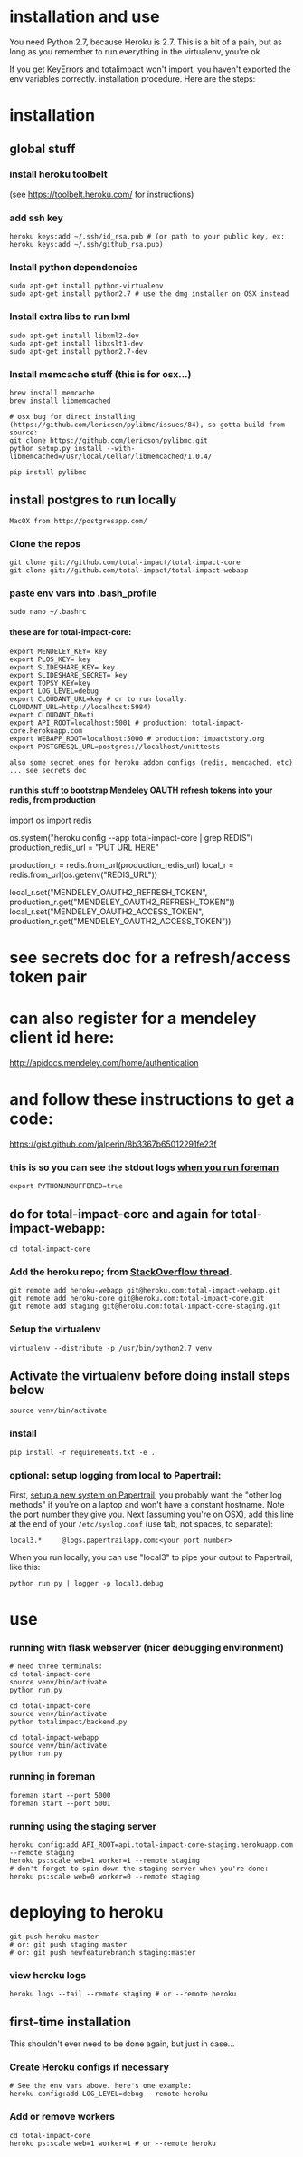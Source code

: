 installation and use
==================

You need Python 2.7, because Heroku is 2.7. This is a bit of a pain, but as long as you remember to run everything in the virtualenv, you're ok.

If you get KeyErrors and totalimpact won't import, you haven't exported the env variables correctly.
installation procedure. Here are the steps:

installation
============

## global stuff

### install heroku toolbelt 

(see https://toolbelt.heroku.com/ for instructions)

### add ssh key

    heroku keys:add ~/.ssh/id_rsa.pub # (or path to your public key, ex: heroku keys:add ~/.ssh/github_rsa.pub)

### Install python dependencies

    sudo apt-get install python-virtualenv
    sudo apt-get install python2.7 # use the dmg installer on OSX instead

### Install extra libs to run lxml

    sudo apt-get install libxml2-dev
    sudo apt-get install libxslt1-dev 
    sudo apt-get install python2.7-dev

### Install memcache stuff (this is for osx...)
    brew install memcache
    brew install libmemcached
    
    # osx bug for direct installing (https://github.com/lericson/pylibmc/issues/84), so gotta build from source:
    git clone https://github.com/lericson/pylibmc.git
    python setup.py install --with-libmemcached=/usr/local/Cellar/libmemcached/1.0.4/

    pip install pylibmc

## install postgres to run locally

    MacOX from http://postgresapp.com/

### Clone the repos

    git clone git://github.com/total-impact/total-impact-core
    git clone git://github.com/total-impact/total-impact-webapp

### paste env vars into .bash_profile 

    sudo nano ~/.bashrc

#### these are for total-impact-core:

    export MENDELEY_KEY= key
    export PLOS_KEY= key
    export SLIDESHARE_KEY= key
    export SLIDESHARE_SECRET= key
    export TOPSY_KEY=key
    export LOG_LEVEL=debug
    export CLOUDANT_URL=key # or to run locally: CLOUDANT_URL=http://localhost:5984)
    export CLOUDANT_DB=ti
    export API_ROOT=localhost:5001 # production: total-impact-core.herokuapp.com
    export WEBAPP_ROOT=localhost:5000 # production: impactstory.org
    export POSTGRESQL_URL=postgres://localhost/unittests

    also some secret ones for heroku addon configs (redis, memcached, etc) ... see secrets doc

#### run this stuff to bootstrap Mendeley OAUTH refresh tokens into your redis, from production

import os
import redis

os.system("heroku config --app total-impact-core | grep REDIS")
production_redis_url = "PUT URL HERE"

production_r = redis.from_url(production_redis_url)
local_r = redis.from_url(os.getenv("REDIS_URL"))

local_r.set("MENDELEY_OAUTH2_REFRESH_TOKEN", production_r.get("MENDELEY_OAUTH2_REFRESH_TOKEN"))
local_r.set("MENDELEY_OAUTH2_ACCESS_TOKEN", production_r.get("MENDELEY_OAUTH2_ACCESS_TOKEN"))

# see secrets doc for a refresh/access token pair
# can also register for a mendeley client id here:
http://apidocs.mendeley.com/home/authentication

# and follow these instructions to get a code:
https://gist.github.com/jalperin/8b3367b65012291fe23f


### this is so you can see the stdout logs [when you run foreman](http://www.google.com/url?q=https%3A%2F%2Fgithub.com%2Fddollar%2Fforeman%2Fwiki%2FMissing-Output&sa=D&sntz=1&usg=AFQjCNELDU4lGGgu4FqSSvMYWr_3tiFegg)

    export PYTHONUNBUFFERED=true

## do for total-impact-core and again for total-impact-webapp:

    cd total-impact-core

### Add the heroku repo; from [StackOverflow thread](http://www.google.com/url?q=http%3A%2F%2Fstackoverflow.com%2Fquestions%2F5129598%2Fhow-to-link-a-folder-with-an-existing-heroku-app&sa=D&sntz=1&usg=AFQjCNG8ifFsW5WlYrXCSeuHxgniHY-sqA).

    git remote add heroku-webapp git@heroku.com:total-impact-webapp.git
    git remote add heroku-core git@heroku.com:total-impact-core.git
    git remote add staging git@heroku.com:total-impact-core-staging.git

### Setup the virtualenv

    virtualenv --distribute -p /usr/bin/python2.7 venv 

## Activate the virtualenv before doing install steps below

    source venv/bin/activate

### install

    pip install -r requirements.txt -e .
    
### optional: setup logging from local to Papertrail:

First, [setup a new system on Papertrail](https://papertrailapp.com/systems/new); you probably want the "other log methods"
if you're on a laptop and won't have a constant hostname. Note the port number they give you. Next (assuming you're on OSX),
add this line at the end of your `/etc/syslog.conf` (use tab, not spaces, to separate):

    local3.*     @logs.papertrailapp.com:<your port number>
    
When you run locally, you can use "local3" to pipe your output to Papertrail, like this:

    python run.py | logger -p local3.debug



use
===


### running with flask webserver (nicer debugging environment)

    # need three terminals:
    cd total-impact-core
    source venv/bin/activate
    python run.py

    cd total-impact-core
    source venv/bin/activate
    python totalimpact/backend.py

    cd total-impact-webapp
    source venv/bin/activate
    python run.py

### running in foreman

    foreman start --port 5000
    foreman start --port 5001

### running using the staging server

    heroku config:add API_ROOT=api.total-impact-core-staging.herokuapp.com --remote staging
    heroku ps:scale web=1 worker=1 --remote staging
    # don't forget to spin down the staging server when you're done: 
    heroku ps:scale web=0 worker=0 --remote staging


deploying to heroku
===================

    git push heroku master 
    # or: git push staging master
    # or: git push newfeaturebranch staging:master

### view heroku logs

    heroku logs --tail --remote staging # or --remote heroku


first-time installation
-----------------------

This shouldn't ever need to be done again, but just in case...

### Create Heroku configs if necessary

    # See the env vars above. here's one example:
    heroku config:add LOG_LEVEL=debug --remote heroku

### Add or remove workers

    cd total-impact-core
    heroku ps:scale web=1 worker=1 # or --remote heroku

